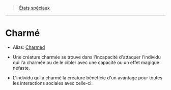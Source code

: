 ﻿> [États spéciaux](hd_conditions.md)

---

# Charmé

- Alias: [Charmed](srd_conditions_charmed.md)

* Une créature charmée se trouve dans l'incapacité d'attaquer l'individu qui l'a charmée ou de le cibler avec une capacité ou un effet magique néfaste.

* L'individu qui a charmé la créature bénéficie d'un avantage pour toutes les interactions sociales avec celle-ci.

